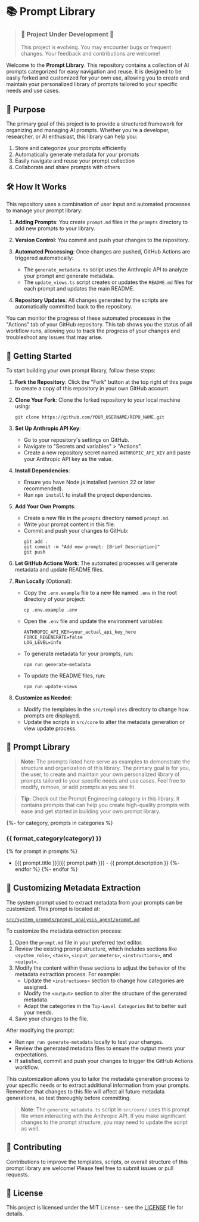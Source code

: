 # 📚 Prompt Library

> ### 🚧 **Project Under Development** 🚧
> 
> This project is evolving. You may encounter bugs or frequent changes. Your feedback and contributions are welcome!

Welcome to the **Prompt Library**. This repository contains a collection of AI prompts categorized for easy navigation and reuse. It is designed to be easily forked and customized for your own use, allowing you to create and maintain your personalized library of prompts tailored to your specific needs and use cases.

## 🎯 Purpose

The primary goal of this project is to provide a structured framework for organizing and managing AI prompts. Whether you're a developer, researcher, or AI enthusiast, this library can help you:

1. Store and categorize your prompts efficiently
2. Automatically generate metadata for your prompts
3. Easily navigate and reuse your prompt collection
4. Collaborate and share prompts with others

## 🛠️ How It Works

This repository uses a combination of user input and automated processes to manage your prompt library:

1. **Adding Prompts**: You create `prompt.md` files in the `prompts` directory to add new prompts to your library.

2. **Version Control**: You commit and push your changes to the repository.

3. **Automated Processing**: Once changes are pushed, GitHub Actions are triggered automatically:
   - The `generate_metadata.ts` script uses the Anthropic API to analyze your prompt and generate metadata.
   - The `update_views.ts` script creates or updates the `README.md` files for each prompt and updates the main README.

4. **Repository Updates**: All changes generated by the scripts are automatically committed back to the repository.

You can monitor the progress of these automated processes in the "Actions" tab of your GitHub repository. This tab shows you the status of all workflow runs, allowing you to track the progress of your changes and troubleshoot any issues that may arise.

## 🚀 Getting Started

To start building your own prompt library, follow these steps:

1. **Fork the Repository**: Click the "Fork" button at the top right of this page to create a copy of this repository in your own GitHub account.

2. **Clone Your Fork**: Clone the forked repository to your local machine using:
   ```
   git clone https://github.com/YOUR_USERNAME/REPO_NAME.git
   ```

3. **Set Up Anthropic API Key**:
   - Go to your repository's settings on GitHub.
   - Navigate to "Secrets and variables" > "Actions".
   - Create a new repository secret named `ANTHROPIC_API_KEY` and paste your Anthropic API key as the value.

4. **Install Dependencies**:
   - Ensure you have Node.js installed (version 22 or later recommended).
   - Run `npm install` to install the project dependencies.

5. **Add Your Own Prompts**:
   - Create a new file in the `prompts` directory named `prompt.md`.
   - Write your prompt content in this file.
   - Commit and push your changes to GitHub:
     ```
     git add .
     git commit -m "Add new prompt: [Brief Description]"
     git push
     ```

6. **Let GitHub Actions Work**: The automated processes will generate metadata and update README files.

7. **Run Locally** (Optional):
   - Copy the `.env.example` file to a new file named `.env` in the root directory of your project:
     ```
     cp .env.example .env
     ```
   - Open the `.env` file and update the environment variables:
     ```
     ANTHROPIC_API_KEY=your_actual_api_key_here
     FORCE_REGENERATE=false
     LOG_LEVEL=info
     ```
   - To generate metadata for your prompts, run:
     ```
     npm run generate-metadata
     ```
   - To update the README files, run:
     ```
     npm run update-views
     ```

8. **Customize as Needed**:
   - Modify the templates in the `src/templates` directory to change how prompts are displayed.
   - Update the scripts in `src/core` to alter the metadata generation or view update process.

## 📂 Prompt Library

> **Note:** The prompts listed here serve as examples to demonstrate the structure and organization of this library. The primary goal is for you, the user, to create and maintain your own personalized library of prompts tailored to your specific needs and use cases. Feel free to modify, remove, or add prompts as you see fit.

> **Tip:** Check out the Prompt Engineering category in this library. It contains prompts that can help you create high-quality prompts with ease and get started in building your own prompt library.

{%- for category, prompts in categories %}

### {{ format_category(category) }}

{% for prompt in prompts %}
- [{{ prompt.title }}]({{ prompt.path }}) - {{ prompt.description }}
{%- endfor %}
{%- endfor %}

## 🔧 Customizing Metadata Extraction

The system prompt used to extract metadata from your prompts can be customized. This prompt is located at:

[`src/system_prompts/prompt_analysis_agent/prompt.md`](src/system_prompts/prompt_analysis_agent/prompt.md)

To customize the metadata extraction process:

1. Open the `prompt.md` file in your preferred text editor.
2. Review the existing prompt structure, which includes sections like `<system_role>`, `<task>`, `<input_parameters>`, `<instructions>`, and `<output>`.
3. Modify the content within these sections to adjust the behavior of the metadata extraction process. For example:
   - Update the `<instructions>` section to change how categories are assigned.
   - Modify the `<output>` section to alter the structure of the generated metadata.
   - Adapt the categories in the `Top-Level Categories` list to better suit your needs.
4. Save your changes to the file.

After modifying the prompt:

- Run `npm run generate-metadata` locally to test your changes.
- Review the generated metadata files to ensure the output meets your expectations.
- If satisfied, commit and push your changes to trigger the GitHub Actions workflow.

This customization allows you to tailor the metadata generation process to your specific needs or to extract additional information from your prompts. Remember that changes to this file will affect all future metadata generations, so test thoroughly before committing.

> **Note**: The `generate_metadata.ts` script in `src/core/` uses this prompt file when interacting with the Anthropic API. If you make significant changes to the prompt structure, you may need to update the script as well.

## 📝 Contributing

Contributions to improve the templates, scripts, or overall structure of this prompt library are welcome! Please feel free to submit issues or pull requests.

## 📄 License

This project is licensed under the MIT License - see the [LICENSE](LICENSE.md) file for details.
